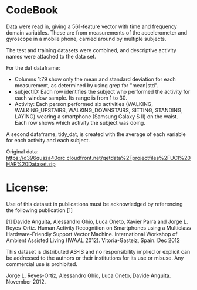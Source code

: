 # CodeBook

Data were read in, giving a 561-feature vector with time and frequency domain variables.
These are from measurements of the accelerometer and gyroscope in a mobile phone, carried around by multiple subjects.

The test and training datasets were combined, and descriptive activity names were attached to the data set.

For the dat dataframe:

* Columns 1:79 show only the mean and standard deviation for each measurement, as determined by using grep for "mean|std".
* subjectID: Each row identifies the subject who performed the activity for each window sample. Its range is from 1 to 30.
* Activity: Each person performed six activities (WALKING, WALKING_UPSTAIRS, WALKING_DOWNSTAIRS, SITTING, STANDING, LAYING) wearing a smartphone (Samsung Galaxy S II) on the waist.
Each row shows which activity the subject was doing.

A second dataframe, tidy_dat, is created with the average of each variable for each activity and each subject.

Original data: https://d396qusza40orc.cloudfront.net/getdata%2Fprojectfiles%2FUCI%20HAR%20Dataset.zip

License:
========
Use of this dataset in publications must be acknowledged by referencing the following publication [1] 

[1] Davide Anguita, Alessandro Ghio, Luca Oneto, Xavier Parra and Jorge L. Reyes-Ortiz. Human Activity Recognition on Smartphones using a Multiclass Hardware-Friendly Support Vector Machine. International Workshop of Ambient Assisted Living (IWAAL 2012). Vitoria-Gasteiz, Spain. Dec 2012

This dataset is distributed AS-IS and no responsibility implied or explicit can be addressed to the authors or their institutions for its use or misuse. Any commercial use is prohibited.

Jorge L. Reyes-Ortiz, Alessandro Ghio, Luca Oneto, Davide Anguita. November 2012.

